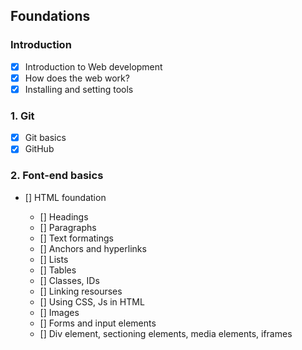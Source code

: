## Foundations

### Introduction

- [x] Introduction to Web development
- [x] How does the web work?
- [x] Installing and setting tools

### 1\. Git

- [x] Git basics
- [x] GitHub

### 2\. Font-end basics

- [] HTML foundation

  - [] Headings
  - [] Paragraphs
  - [] Text formatings
  - [] Anchors and hyperlinks
  - [] Lists
  - [] Tables
  - [] Classes, IDs
  - [] Linking resourses
  - [] Using CSS, Js in HTML
  - [] Images
  - [] Forms and input elements
  - [] Div element, sectioning elements, media elements, iframes